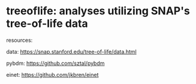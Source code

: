 # treeoflife: analyses utilizing SNAP's tree-of-life data

resources:

data: https://snap.stanford.edu/tree-of-life/data.html

pybdm: https://github.com/sztal/pybdm

einet: https://github.com/jkbren/einet
